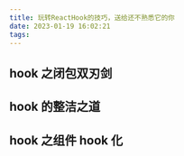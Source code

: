 ```yaml
---
title: 玩转ReactHook的技巧，送给还不熟悉它的你
date: 2023-01-19 16:02:21
tags:
---
```


## hook 之闭包双刃剑

## hook 的整洁之道

## hook 之组件 hook 化